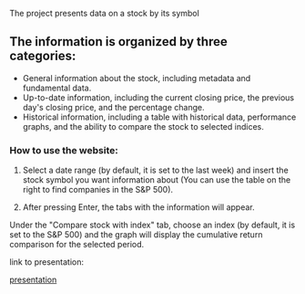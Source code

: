 The project presents data on a stock by its symbol
## The information is organized by three categories:
* General information about the stock, including metadata and fundamental data.
* Up-to-date information, including the current closing price, the previous day's closing price, and the percentage change.
* Historical information, including a table with historical data, performance graphs, and the ability to compare the stock to selected indices.

### How to use the website:
1. Select a date range (by default, it is set to the last week) and insert the stock symbol you want information about
(You can use the table on the right to find companies in the S&P 500).

2. After pressing Enter, the tabs with the information will appear.

Under the "Compare stock with index" tab, choose an index
(by default, it is set to the S&P 500)
and the graph will display the cumulative return comparison for the selected period.

link to presentation: 

[presentation](https://docs.google.com/presentation/d/1PK5WYlfHj3LpEKEaXyk3PYydT7bmhtqE/edit?usp=drive_link&ouid=113334722140116177196&rtpof=true&sd=true)
